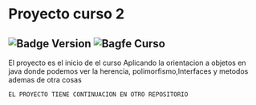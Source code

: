 <h1>Proyecto curso 2 </h1>

![Badge Version](https://img.shields.io/badge/PROYECTO-CURSO%3A%202-blue
)
![Bagfe Curso](https://img.shields.io/badge/Aplicando-POO-green
)
-------------------------------------

<p>El proyecto es el inicio de el curso Aplicando la
orientacion a objetos en java donde podemos ver la herencia,
polimorfismo,Interfaces y metodos ademas de otra cosas</p>

`EL PROYECTO TIENE CONTINUACION EN OTRO REPOSITORIO`
